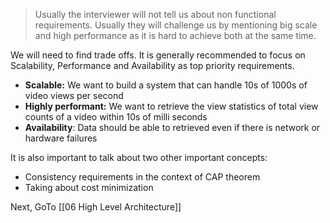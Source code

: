 > Usually the interviewer will not tell us about non functional requirements. Usually they will challenge us by mentioning big scale and high performance as it is hard to achieve both at the same time.

We will need to find trade offs. It is generally recommended to focus on Scalability, Performance and Availability as top priority requirements. 

- **Scalable:** We want to build a system that can handle 10s of 1000s of video views per second
- **Highly performant:** We want to retrieve the view statistics of total view counts of a video within 10s of milli seconds
- **Availability**: Data should be able to retrieved even if there is network or hardware failures

It is also important to talk about two other important concepts: 
- Consistency requirements in the context of CAP theorem
- Taking about cost minimization

Next, GoTo [[06 High Level Architecture]]